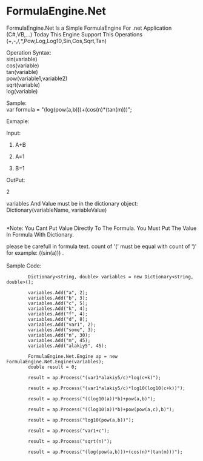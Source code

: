 # FormulaEngine.Net
FormulaEngine.Net Is a Simple FormulaEngine For .net Application (C#,VB,...)
Today This Engine Support This Operations (+,-,/,*,Pow,Log,Log10,Sin,Cos,Sqrt,Tan)

Operation Syntax:</br>
sin(variable)</br>
cos(variable)</br>
tan(variable)</br>
pow(variable1,variable2)</br>
sqrt(variable)</br>
log(variable)</br>

Sample:</br>
var formula = "(log(pow(a,b)))+(cos(n)*(tan(m)))";

Exmaple:

Input:

1. A+B

2. A=1

3. B=1

OutPut:

2</br>

variables And Value must be in the dictionary object:</br>
Dictionary(variableName, variableValue)</br></br>

*Note: You Cant Put Value Directly To The Formula. You Must Put The Value In Formula With Dictionary.</br>

please be carefull in formula text. count of '(' must be equal with count of  ')' for example: ((sin(a))) .</br></br>
Sample Code:

            Dictionary<string, double> variables = new Dictionary<string, double>();

            variables.Add("a", 2);
            variables.Add("b", 3);
            variables.Add("c", 5);
            variables.Add("k", 4);
            variables.Add("f", 4);
            variables.Add("d", 8);
            variables.Add("var1", 2);
            variables.Add("some", 3);
            variables.Add("n", 30);
            variables.Add("m", 45);
            variables.Add("alakiy5", 45);
            
            FormulaEngine.Net.Engine ap = new FormulaEngine.Net.Engine(variables);
            double result = 0;

            result = ap.Process("(var1*alakiy5/c)*log(c+k)");

            result = ap.Process("(var1*alakiy5/c)*log10(log10(c+k))");

            result = ap.Process("((log10(a))*b)+pow(a,b)");

            result = ap.Process("((log10(a))*b)+pow(pow(a,c),b)");

            result = ap.Process("log10(pow(a,b))");

            result = ap.Process("var1+c");

            result = ap.Process("sqrt(n)"); 

            result = ap.Process("(log(pow(a,b)))+(cos(n)*(tan(m)))"); 

